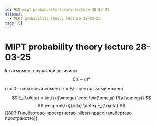 ```yaml
---
id: 930-mipt-probability-theory-lecture-28-03-25
aliases:
  - MIPT probability theory lecture 28-03-25
tags: []
---
```


# MIPT probability theory lecture 28-03-25
k-ый момент случайной величины
$$
E(\xi - a)^k
$$

$a = 0$ - начальный момент
$a = E\xi$ - центральный момент

$$
E_{\xi\eta} = \int{\xi(\omega) \cdot \eta(\omega) P(\d \omega)}
$$
$$
\vecprod{\xi}{\eta} \defeq E_{\xi\eta}
$$
[[803-Гильбертово-пространство-hilbert-space|гильбертово пространство]]

